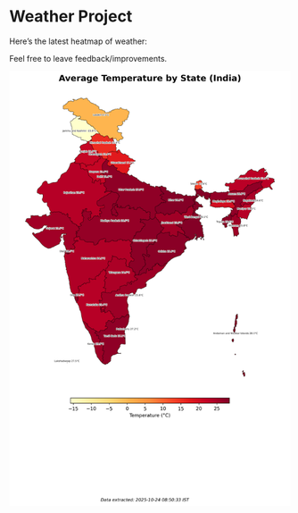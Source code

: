# Weather Project

Here’s the latest heatmap of weather:

Feel free to leave feedback/improvements.

![India Heatmap](docs/assets/india_heatmap.png?v=FAF083)
